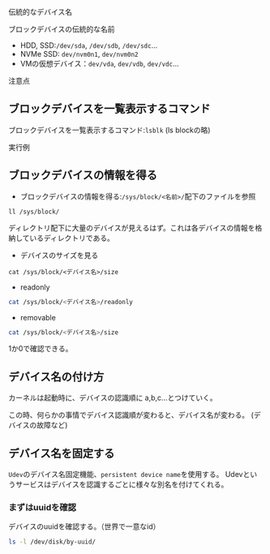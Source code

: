 ﻿

伝統的なデバイス名

ブロックデバイスの伝統的な名前

- HDD, SSD:`/dev/sda`, `/dev/sdb`, `/dev/sdc`...
- NVMe SSD: `dev/nvm0n1`, `dev/nvm0n2`
- VMの仮想デバイス：`dev/vda`, `dev/vdb`, `dev/vdc`...

注意点

## ブロックデバイスを一覧表示するコマンド

ブロックデバイスを一覧表示するコマンド:`lsblk` (ls blockの略)

実行例


## ブロックデバイスの情報を得る

- ブロックデバイスの情報を得る:`/sys/block/<名前>/`配下のファイルを参照

```
ll /sys/block/
```

ディレクトリ配下に大量のデバイスが見えるはず。これは各デバイスの情報を格納しているディレクトリである。


- デバイスのサイズを見る

```
cat /sys/block/<デバイス名>/size
```

- readonly

```sh
cat /sys/block/<デバイス名>/readonly
```

- removable

```sh
cat /sys/block/<デバイス名>/size
```

1か0で確認できる。


## デバイス名の付け方

カーネルは起動時に、デバイスの認識順に a,b,c...とつけていく。

この時、何らかの事情でデバイス認識順が変わると、デバイス名が変わる。
(デバイスの故障など)


## デバイス名を固定する

`Udev`のデバイス名固定機能、`persistent device name`を使用する。
Udevというサービスはデバイスを認識するごとに様々な別名を付けてくれる。


### まずはuuidを確認

デバイスのuuidを確認する。（世界で一意なid）

```sh
ls -l /dev/disk/by-uuid/
```








